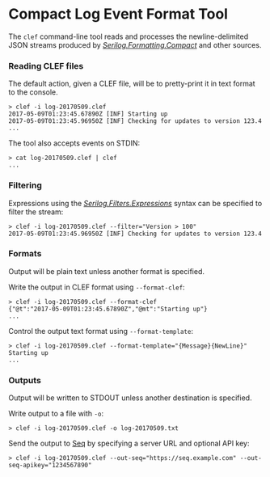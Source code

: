 # **C**ompact **L**og **E**vent **F**ormat Tool

The `clef` command-line tool reads and processes the newline-delimited JSON streams produced by [_Serilog.Formatting.Compact_](https://github.com/serilog/serilog-formatting-compact) and other sources.

### Reading CLEF files

The default action, given a CLEF file, will be to pretty-print it in text format to the console.

```shell
> clef -i log-20170509.clef
2017-05-09T01:23:45.67890Z [INF] Starting up
2017-05-09T01:23:45.96950Z [INF] Checking for updates to version 123.4
...
```

The tool also accepts events on STDIN:

```shell
> cat log-20170509.clef | clef
...
```

### Filtering

Expressions using the [_Serilog.Filters.Expressions_](https://github.com/serilog/serilog-filters-expressions) syntax can be specified to filter the stream:

```shell
> clef -i log-20170509.clef --filter="Version > 100"
2017-05-09T01:23:45.96950Z [INF] Checking for updates to version 123.4
```

### Formats

Output will be plain text unless another format is specified.

Write the output in CLEF format using `--format-clef`:

```shell
> clef -i log-20170509.clef --format-clef
{"@t":"2017-05-09T01:23:45.67890Z","@mt":"Starting up"}
...
```

Control the output text format using `--format-template`:

```shell
> clef -i log-20170509.clef --format-template="{Message}{NewLine}"
Starting up
...
```

### Outputs

Output will be written to STDOUT unless another destination is specified.

Write output to a file with `-o`:

```shell
> clef -i log-20170509.clef -o log-20170509.txt
```

Send the output to [Seq](https://getseq.net) by specifying a server URL and optional API key:

```
> clef -i log-20170509.clef --out-seq="https://seq.example.com" --out-seq-apikey="1234567890"
```
